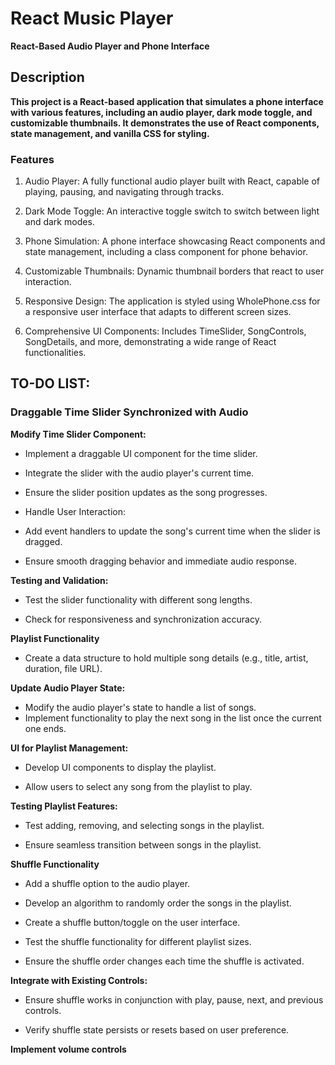 # React Music Player

**React-Based Audio Player and Phone Interface**

## Description

**This project is a React-based application that simulates a phone interface with various features, including an audio player, dark mode toggle, and customizable thumbnails. It demonstrates the use of React components, state management, and vanilla CSS for styling.**

### Features

1. Audio Player: A fully functional audio player built with React, capable of playing, pausing, and navigating through tracks.

2. Dark Mode Toggle: An interactive toggle switch to switch between light and dark modes.

3. Phone Simulation: A phone interface showcasing React components and state management, including a class component for phone behavior.

4. Customizable Thumbnails: Dynamic thumbnail borders that react to user interaction.

5. Responsive Design: The application is styled using WholePhone.css for a responsive user interface that adapts to different screen sizes.

6. Comprehensive UI Components: Includes TimeSlider, SongControls, SongDetails, and more, demonstrating a wide range of React functionalities.

## TO-DO LIST: 

### Draggable Time Slider Synchronized with Audio

**Modify Time Slider Component:**

- Implement a draggable UI component for the time slider.

- Integrate the slider with the audio player's current time.

- Ensure the slider position updates as the song progresses.

- Handle User Interaction:

- Add event handlers to update the song's current time when the slider is dragged.

- Ensure smooth dragging behavior and immediate audio response.

**Testing and Validation:**

- Test the slider functionality with different song lengths.

- Check for responsiveness and synchronization accuracy.

**Playlist Functionality**

- Create a data structure to hold multiple song details (e.g., title, artist, duration, file URL).

**Update Audio Player State:**

- Modify the audio player's state to handle a list of songs.
- Implement functionality to play the next song in the list once the current one ends.

**UI for Playlist Management:**

- Develop UI components to display the playlist.

- Allow users to select any song from the playlist to play.

**Testing Playlist Features:**

- Test adding, removing, and selecting songs in the playlist.

- Ensure seamless transition between songs in the playlist.

**Shuffle Functionality**

- Add a shuffle option to the audio player.

- Develop an algorithm to randomly order the songs in the playlist.

- Create a shuffle button/toggle on the user interface.

- Test the shuffle functionality for different playlist sizes.

- Ensure the shuffle order changes each time the shuffle is activated.

**Integrate with Existing Controls:**

- Ensure shuffle works in conjunction with play, pause, next, and previous controls.

- Verify shuffle state persists or resets based on user preference.

**Implement volume controls**
